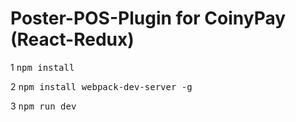 # Poster-POS-Plugin for CoinyPay (React-Redux)

1
<kbd> npm install</kbd> 

2
<kbd> npm install webpack-dev-server -g</kbd> 

3
<kbd> npm run dev</kbd>
